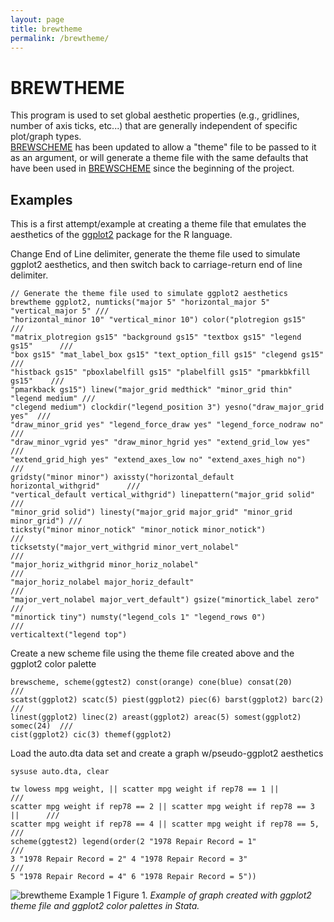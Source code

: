 ```yaml
---
layout: page
title: brewtheme
permalink: /brewtheme/
---
```


# BREWTHEME

This program is used to set global aesthetic properties (e.g., gridlines, number of axis ticks, etc...) that are generally independent of specific plot/graph types.  
[BREWSCHEME](https://wbuchanan.github.io/brewscheme) has been updated to allow a "theme" file to be passed to it as an argument, or will generate a theme file with 
the same defaults that have been used in [BREWSCHEME](https://wbuchanan.github.io/brewscheme/brewscheme) since the beginning of the project.  


## Examples
This is a first attempt/example at creating a theme file that emulates the aesthetics of the 
[ggplot2](https://github.com/hadley/ggplot2) package for the R language.  

Change End of Line delimiter, generate the theme file used to simulate ggplot2 aesthetics, and then switch back to carriage-return end of line delimiter.

```
// Generate the theme file used to simulate ggplot2 aesthetics
brewtheme ggplot2, numticks("major 5" "horizontal_major 5" "vertical_major 5" ///    
"horizontal_minor 10" "vertical_minor 10") color("plotregion gs15" 			 ///   
"matrix_plotregion gs15" "background gs15" "textbox gs15" "legend gs15" 	 ///   
"box gs15" "mat_label_box gs15" "text_option_fill gs15" "clegend gs15" 		 ///   
"histback gs15" "pboxlabelfill gs15" "plabelfill gs15" "pmarkbkfill gs15"	 ///    
"pmarkback gs15") linew("major_grid medthick" "minor_grid thin" "legend medium" ///   
"clegend medium") clockdir("legend_position 3") yesno("draw_major_grid yes"  ///   
"draw_minor_grid yes" "legend_force_draw yes" "legend_force_nodraw no" 		 ///   
"draw_minor_vgrid yes" "draw_minor_hgrid yes" "extend_grid_low yes" 		 ///   
"extend_grid_high yes" "extend_axes_low no" "extend_axes_high no") 			 ///   
gridsty("minor minor") axissty("horizontal_default horizontal_withgrid" 	 ///   
"vertical_default vertical_withgrid") linepattern("major_grid solid" 		 ///   
"minor_grid solid") linesty("major_grid major_grid" "minor_grid minor_grid") ///    
ticksty("minor minor_notick" "minor_notick minor_notick") 					 ///   
ticksetsty("major_vert_withgrid minor_vert_nolabel" 						 ///   
"major_horiz_withgrid minor_horiz_nolabel" 									 ///   
"major_horiz_nolabel major_horiz_default" 									 ///   
"major_vert_nolabel major_vert_default") gsize("minortick_label zero" 		 ///   
"minortick tiny") numsty("legend_cols 1" "legend_rows 0") 					 ///   
verticaltext("legend top")
```
 
Create a new scheme file using the theme file created above and the ggplot2 color palette

```
brewscheme, scheme(ggtest2) const(orange) cone(blue) consat(20) 			 ///  
scatst(ggplot2) scatc(5) piest(ggplot2) piec(6) barst(ggplot2) barc(2) 		 ///   
linest(ggplot2) linec(2) areast(ggplot2) areac(5) somest(ggplot2) somec(24)  ///   
cist(ggplot2) cic(3) themef(ggplot2)
```

Load the auto.dta data set and create a graph w/pseudo-ggplot2 aesthetics

```
sysuse auto.dta, clear

tw lowess mpg weight, || scatter mpg weight if rep78 == 1 || 				 ///   
scatter mpg weight if rep78 == 2 || scatter mpg weight if rep78 == 3 || 	 ///   
scatter mpg weight if rep78 == 4 || scatter mpg weight if rep78 == 5, 		 ///   
scheme(ggtest2) legend(order(2 "1978 Repair Record = 1" 					 ///   
3 "1978 Repair Record = 2" 4 "1978 Repair Record = 3"						 ///   
5 "1978 Repair Record = 4" 6 "1978 Repair Record = 5"))
```   

![brewtheme Example 1](../img/ggthemeTest.png)
Figure 1. *Example of graph created with ggplot2 theme file and ggplot2 color palettes in Stata.*